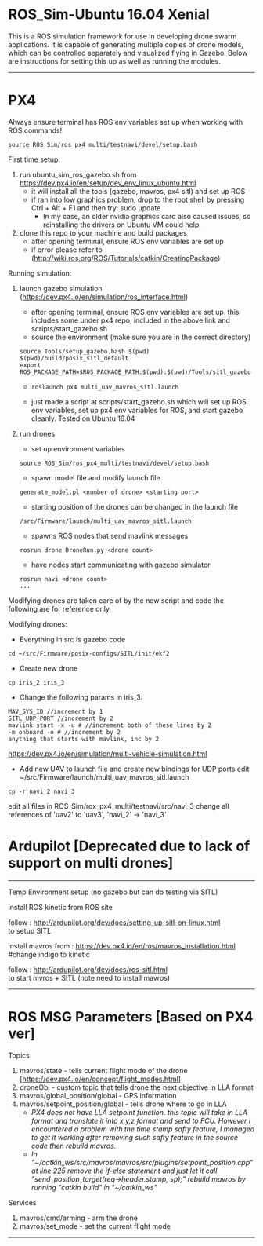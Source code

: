 # ROS_Sim-Ubuntu 16.04 Xenial
This is a ROS simulation framework for use in developing drone swarm applications. It is capable of generating multiple copies of drone models, which can be controlled separately and visualized flying in Gazebo. Below are instructions for setting this up as well as running the modules.
_________________________________________________________________

# PX4
Always ensure terminal has ROS env variables set up when working with ROS commands!
```
source ROS_Sim/ros_px4_multi/testnavi/devel/setup.bash
```

First time setup:
1. run ubuntu_sim_ros_gazebo.sh from https://dev.px4.io/en/setup/dev_env_linux_ubuntu.html
     - it will install all the tools (gazebo, mavros, px4 sitl) and set up ROS
     - if ran into low graphics problem, drop to the root shell by pressing Ctrl + Alt + F1 and then try:
       sudo update
       - In my case, an older nvidia graphics card also caused issues, so reinstalling the drivers on Ubuntu VM could help.
2. clone this repo to your machine and build packages
     - after opening terminal, ensure ROS env variables are set up
     - if error please refer to (http://wiki.ros.org/ROS/Tutorials/catkin/CreatingPackage)
     
Running simulation:
1. launch gazebo simulation (https://dev.px4.io/en/simulation/ros_interface.html)
     - after opening terminal, ensure ROS env variables are set up. this includes some under px4 repo, included in the above link and scripts/start_gazebo.sh
     - source the environment (make sure you are in the correct directory)
     ```
     source Tools/setup_gazebo.bash $(pwd) $(pwd)/build/posix_sitl_default
     export ROS_PACKAGE_PATH=$ROS_PACKAGE_PATH:$(pwd):$(pwd)/Tools/sitl_gazebo
     ```
     - ```roslaunch px4 multi_uav_mavros_sitl.launch```
     
     - just made a script at scripts/start_gazebo.sh which will set up ROS env variables, set up px4 env variables for ROS, and start gazebo cleanly. Tested on Ubuntu 16.04
     
2. run drones
     - set up environment variables
     ```
     source ROS_Sim/ros_px4_multi/testnavi/devel/setup.bash
     ```
     
     - spawn model file and modify launch file
     ```
     generate_model.pl <number of drone> <starting port>
     ```
     - starting position of the drones can be changed in the launch file
     ```
     /src/Firmware/launch/multi_uav_mavros_sitl.launch
     ```
     
     - spawns ROS nodes that send mavlink messages
     ```
     rosrun drone DroneRun.py <drone count>
     ```
    
     - have nodes start communicating with gazebo simulator
     ```
     rosrun navi <drone count>
     ...
     ```
     
Modifying drones are taken care of by the new script and code
the following are for reference only.

Modifying drones:
- Everything in src is gazebo code
```
cd ~/src/Firmware/posix-configs/SITL/init/ekf2
```

- Create new drone
```
cp iris_2 iris_3
```

- Change the following params in iris_3:
```
MAV_SYS_ID //increment by 1
SITL_UDP_PORT //increment by 2
mavlink start -x -u # //increment both of these lines by 2
-m onboard -o # //increment by 2
anything that starts with mavlink, inc by 2
```
https://dev.px4.io/en/simulation/multi-vehicle-simulation.html

- Add new UAV to launch file and create new bindings for UDP ports
edit ~/src/Firmware/launch/multi_uav_mavros_sitl.launch
```
cp -r navi_2 navi_3
```
edit all files in ROS_Sim/rox_px4_multi/testnavi/src/navi_3
change all references of 'uav2' to 'uav3', 'navi_2' -> 'navi_3'

# Ardupilot [Deprecated due to lack of support on multi drones]
_________________________________________________________________
Temp Environment setup (no gazebo but can do testing via SITL)

install ROS kinetic from ROS site 

follow : http://ardupilot.org/dev/docs/setting-up-sitl-on-linux.html  
to setup SITL 

install mavros from : https://dev.px4.io/en/ros/mavros_installation.html 
#change indigo to kinetic 

follow : http://ardupilot.org/dev/docs/ros-sitl.html  
to start mvros + SITL (note need to install mavros)

______________________________________________________________________________
# ROS MSG Parameters [Based on PX4 ver]

Topics
1. mavros/state - tells current flight mode of the drone [https://dev.px4.io/en/concept/flight_modes.html]
2. droneObj - custom topic that tells drone the next objective in LLA format
3. mavros/global_position/global - GPS information
4. mavros/setpoint_position/global - tells drone where to go in LLA
     - *PX4 does not have LLA setpoint function. this topic will take in LLA format and 
    translate it into x,y,z format and send to FCU. However I encountered a problem
    with the time stamp safty feature, I managed to get it working after removing
    such safty feature in the source code then rebuild mavros.*
     - *In "\~/catkin_ws/src/mavros/mavros/src/plugins/setpoint_position.cpp" at line 225
    remove the if-else statement and just let it call "send_position_target(req->header.stamp, sp);"
    rebuild mavros by running "catkin build" in "\~/catkin_ws"*

Services
1. mavros/cmd/arming - arm the drone
2. mavros/set_mode - set the current flight mode
______________________________________________________________________________
